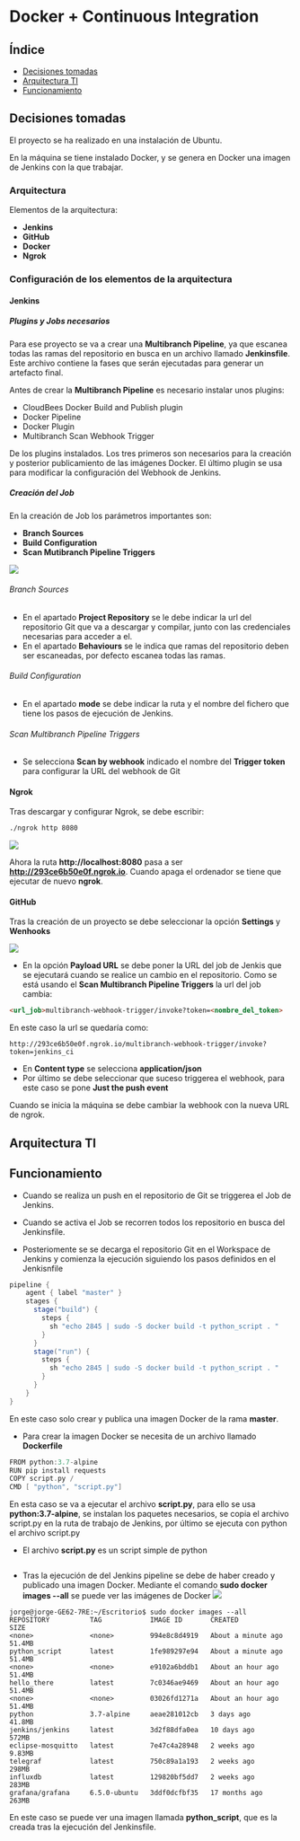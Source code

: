 # Docker + Continuous Integration

## Índice

- [Decisiones tomadas](#decisiones_tomadas)
- [Arquitectura TI](#arquitectura_ti)
- [Funcionamiento](#funcionamiento)


## Decisiones tomadas

El proyecto se ha realizado en una instalación de Ubuntu.

En la máquina se tiene instalado Docker, y se genera en Docker una imagen de Jenkins con la que trabajar.


### Arquitectura

Elementos de la arquitectura:
- **Jenkins**
- **GitHub**
- **Docker**
- **Ngrok**

### Configuración de los elementos de la arquitectura

#### Jenkins

##### Plugins y Jobs necesarios

Para ese proyecto se va a crear una **Multibranch Pipeline**, ya que escanea todas las ramas del repositorio en busca en un archivo llamado **Jenkinsfile**. Este archivo contiene la fases que serán ejecutadas para generar un artefacto final.

Antes de crear la **Multibranch Pipeline** es necesario instalar unos plugins:
- CloudBees Docker Build and Publish plugin
- Docker Pipeline
- Docker Plugin
- Multibranch Scan Webhook Trigger

De los plugins instalados. Los tres primeros son necesarios para la creación y posterior publicamiento de las imágenes Docker. El último plugin se usa para modificar la configuración del Webhook de Jenkins.

##### Creación del Job

En la creación de Job los parámetros importantes son:
- **Branch Sources**
- **Build Configuration**
- **Scan Mutibranch Pipeline Triggers**

![](capturas/jenkins1.png)

###### Branch Sources
- En el apartado **Project Repository** se le debe indicar la url del repositorio Git que va a descargar y compilar, junto con las credenciales necesarias para acceder a el.
- En el apartado **Behaviours** se le indica que ramas del repositorio deben ser escaneadas, por defecto escanea todas las ramas.

###### Build Configuration
- En el apartado **mode** se debe indicar la ruta y el nombre del fichero que tiene los pasos de ejecución de Jenkins.

###### Scan Multibranch Pipeline Triggers
- Se selecciona **Scan by webhook** indicado el nombre del **Trigger token** para configurar la URL del webhook de Git

#### Ngrok

Tras descargar y configurar Ngrok, se debe escribir:
```bash
./ngrok http 8080
```
![](capturas/ngrok1.png)

Ahora la ruta **http://localhost:8080** pasa a ser **http://293ce6b50e0f.ngrok.io**. Cuando apaga el ordenador se tiene que ejecutar de nuevo **ngrok**.

#### GitHub

Tras la creación de un proyecto se debe seleccionar la opción **Settings** y **Wenhooks**

![](capturas/jenkins2.png)

- En la opción **Payload URL** se debe poner la URL del job de Jenkis que se ejecutará cuando se realice un cambio en el repositorio. Como se está usando el **Scan Multibranch Pipeline Triggers** la url del job cambia:
```html
<url_job>multibranch-webhook-trigger/invoke?token=<nombre_del_token>
```
En este caso la url se quedaría como:
```
http://293ce6b50e0f.ngrok.io/multibranch-webhook-trigger/invoke?token=jenkins_ci
```
- En **Content type** se selecciona **application/json**
- Por último se debe seleccionar que suceso triggerea el webhook, para este caso se pone **Just the push event**

Cuando se inicia la máquina se debe cambiar la webhook con la nueva URL de ngrok.

## Arquitectura TI

## Funcionamiento

- Cuando se realiza un push en el repositorio de Git se triggerea el Job de Jenkins.

- Cuando se activa el Job se recorren todos los repositorio en busca del Jenkinsfile.

- Posteriomente se se decarga el repositorio Git en el Workspace de Jenkins y comienza la ejecución siguiendo los pasos definidos en el Jenkisnfile
```groovy
pipeline {
    agent { label "master" }
    stages {
      stage("build") {
        steps {
          sh "echo 2845 | sudo -S docker build -t python_script . "
        }
      }
      stage("run") {
        steps {
          sh "echo 2845 | sudo -S docker build -t python_script . "
        }
      }
    }
}
```
En este caso solo crear y publica una imagen Docker de la rama **master**.

- Para crear la imagen Docker se necesita de un archivo llamado **Dockerfile**
```groovy
FROM python:3.7-alpine
RUN pip install requests
COPY script.py /
CMD [ "python", "script.py"]
```
En esta caso se va a ejecutar el archivo **script.py**, para ello se usa **python:3.7-alpine**, se instalan los paquetes necesarios, se copia el archivo script.py en la ruta de trabajo de Jenkins, por último se ejecuta con python el archivo script.py
- El archivo **script.py** es un script simple de python
```python
```
- Tras la ejecución de del Jenkins pipeline se debe de haber creado y publicado una imagen Docker. Mediante el comando **sudo docker images --all** se puede ver las imágenes de Docker
![](capturas/jenkins3.png)
```shell
jorge@jorge-GE62-7RE:~/Escritorio$ sudo docker images --all
REPOSITORY          TAG            IMAGE ID       CREATED              SIZE
<none>              <none>         994e8c8d4919   About a minute ago   51.4MB
python_script       latest         1fe989297e94   About a minute ago   51.4MB
<none>              <none>         e9102a6bddb1   About an hour ago    51.4MB
hello_there         latest         7c0346ae9469   About an hour ago    51.4MB
<none>              <none>         03026fd1271a   About an hour ago    51.4MB
python              3.7-alpine     aeae281012cb   3 days ago           41.8MB
jenkins/jenkins     latest         3d2f88dfa0ea   10 days ago          572MB
eclipse-mosquitto   latest         7e47c4a28948   2 weeks ago          9.83MB
telegraf            latest         750c89a1a193   2 weeks ago          298MB
influxdb            latest         129820bf5dd7   2 weeks ago          283MB
grafana/grafana     6.5.0-ubuntu   3ddf0dcfbf35   17 months ago        263MB
```
En este caso se puede ver una imagen llamada **python_script**, que es la creada tras la ejecución del Jenkinsfile.
